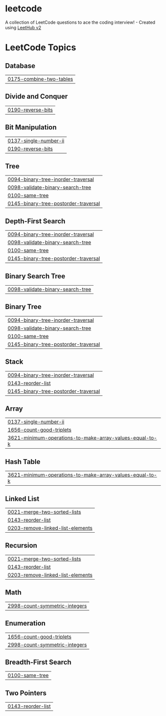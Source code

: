 # leetcode
A collection of LeetCode questions to ace the coding interview! - Created using [LeetHub v2](https://github.com/arunbhardwaj/LeetHub-2.0)

<!---LeetCode Topics Start-->
# LeetCode Topics
## Database
|  |
| ------- |
| [0175-combine-two-tables](https://github.com/Bhargav-2005/leetcode/tree/master/0175-combine-two-tables) |
## Divide and Conquer
|  |
| ------- |
| [0190-reverse-bits](https://github.com/Bhargav-2005/leetcode/tree/master/0190-reverse-bits) |
## Bit Manipulation
|  |
| ------- |
| [0137-single-number-ii](https://github.com/Bhargav-2005/leetcode/tree/master/0137-single-number-ii) |
| [0190-reverse-bits](https://github.com/Bhargav-2005/leetcode/tree/master/0190-reverse-bits) |
## Tree
|  |
| ------- |
| [0094-binary-tree-inorder-traversal](https://github.com/Bhargav-2005/leetcode/tree/master/0094-binary-tree-inorder-traversal) |
| [0098-validate-binary-search-tree](https://github.com/Bhargav-2005/leetcode/tree/master/0098-validate-binary-search-tree) |
| [0100-same-tree](https://github.com/Bhargav-2005/leetcode/tree/master/0100-same-tree) |
| [0145-binary-tree-postorder-traversal](https://github.com/Bhargav-2005/leetcode/tree/master/0145-binary-tree-postorder-traversal) |
## Depth-First Search
|  |
| ------- |
| [0094-binary-tree-inorder-traversal](https://github.com/Bhargav-2005/leetcode/tree/master/0094-binary-tree-inorder-traversal) |
| [0098-validate-binary-search-tree](https://github.com/Bhargav-2005/leetcode/tree/master/0098-validate-binary-search-tree) |
| [0100-same-tree](https://github.com/Bhargav-2005/leetcode/tree/master/0100-same-tree) |
| [0145-binary-tree-postorder-traversal](https://github.com/Bhargav-2005/leetcode/tree/master/0145-binary-tree-postorder-traversal) |
## Binary Search Tree
|  |
| ------- |
| [0098-validate-binary-search-tree](https://github.com/Bhargav-2005/leetcode/tree/master/0098-validate-binary-search-tree) |
## Binary Tree
|  |
| ------- |
| [0094-binary-tree-inorder-traversal](https://github.com/Bhargav-2005/leetcode/tree/master/0094-binary-tree-inorder-traversal) |
| [0098-validate-binary-search-tree](https://github.com/Bhargav-2005/leetcode/tree/master/0098-validate-binary-search-tree) |
| [0100-same-tree](https://github.com/Bhargav-2005/leetcode/tree/master/0100-same-tree) |
| [0145-binary-tree-postorder-traversal](https://github.com/Bhargav-2005/leetcode/tree/master/0145-binary-tree-postorder-traversal) |
## Stack
|  |
| ------- |
| [0094-binary-tree-inorder-traversal](https://github.com/Bhargav-2005/leetcode/tree/master/0094-binary-tree-inorder-traversal) |
| [0143-reorder-list](https://github.com/Bhargav-2005/leetcode/tree/master/0143-reorder-list) |
| [0145-binary-tree-postorder-traversal](https://github.com/Bhargav-2005/leetcode/tree/master/0145-binary-tree-postorder-traversal) |
## Array
|  |
| ------- |
| [0137-single-number-ii](https://github.com/Bhargav-2005/leetcode/tree/master/0137-single-number-ii) |
| [1656-count-good-triplets](https://github.com/Bhargav-2005/leetcode/tree/master/1656-count-good-triplets) |
| [3621-minimum-operations-to-make-array-values-equal-to-k](https://github.com/Bhargav-2005/leetcode/tree/master/3621-minimum-operations-to-make-array-values-equal-to-k) |
## Hash Table
|  |
| ------- |
| [3621-minimum-operations-to-make-array-values-equal-to-k](https://github.com/Bhargav-2005/leetcode/tree/master/3621-minimum-operations-to-make-array-values-equal-to-k) |
## Linked List
|  |
| ------- |
| [0021-merge-two-sorted-lists](https://github.com/Bhargav-2005/leetcode/tree/master/0021-merge-two-sorted-lists) |
| [0143-reorder-list](https://github.com/Bhargav-2005/leetcode/tree/master/0143-reorder-list) |
| [0203-remove-linked-list-elements](https://github.com/Bhargav-2005/leetcode/tree/master/0203-remove-linked-list-elements) |
## Recursion
|  |
| ------- |
| [0021-merge-two-sorted-lists](https://github.com/Bhargav-2005/leetcode/tree/master/0021-merge-two-sorted-lists) |
| [0143-reorder-list](https://github.com/Bhargav-2005/leetcode/tree/master/0143-reorder-list) |
| [0203-remove-linked-list-elements](https://github.com/Bhargav-2005/leetcode/tree/master/0203-remove-linked-list-elements) |
## Math
|  |
| ------- |
| [2998-count-symmetric-integers](https://github.com/Bhargav-2005/leetcode/tree/master/2998-count-symmetric-integers) |
## Enumeration
|  |
| ------- |
| [1656-count-good-triplets](https://github.com/Bhargav-2005/leetcode/tree/master/1656-count-good-triplets) |
| [2998-count-symmetric-integers](https://github.com/Bhargav-2005/leetcode/tree/master/2998-count-symmetric-integers) |
## Breadth-First Search
|  |
| ------- |
| [0100-same-tree](https://github.com/Bhargav-2005/leetcode/tree/master/0100-same-tree) |
## Two Pointers
|  |
| ------- |
| [0143-reorder-list](https://github.com/Bhargav-2005/leetcode/tree/master/0143-reorder-list) |
<!---LeetCode Topics End-->